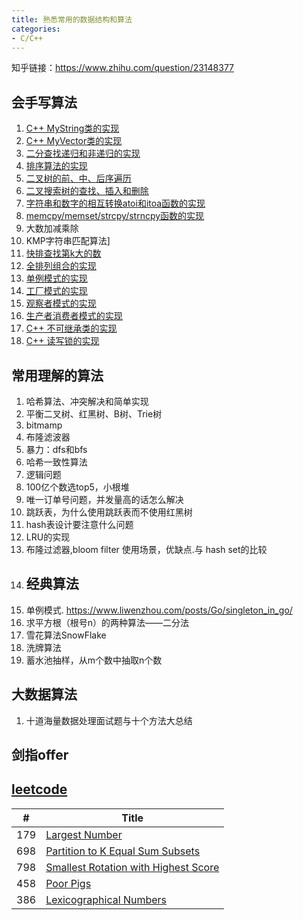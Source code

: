 ```yaml
---
title: 熟悉常用的数据结构和算法
categories: 
- C/C++
---
```



知乎链接：https://www.zhihu.com/question/23148377


## 会手写算法
1. [C++ MyString类的实现](https://github.com/wxquare/programming/blob/master/oj/datastruct-algorithm/mystring.cpp)
2. [C++ MyVector类的实现](https://github.com/wxquare/programming/blob/master/oj/datastruct-algorithm/myvector.cpp)
3. [二分查找递归和非递归的实现](https://github.com/wxquare/programming/blob/master/oj/datastruct-algorithm/binary_search.cpp)
4. [排序算法的实现](https://github.com/wxquare/programming/blob/master/oj/datastruct-algorithm/sort.cpp)
5. [二叉树的前、中、后序遍历](https://github.com/wxquare/programming/blob/master/oj/datastruct-algorithm/binary_tree.cpp)
6. [二叉搜索树的查找、插入和删除](https://github.com/wxquare/programming/blob/master/oj/datastruct-algorithm/binary_search_tree.cpp)
7. [字符串和数字的相互转换atoi和itoa函数的实现](https://github.com/wxquare/programming/blob/master/oj/datastruct-algorithm/itoa_atoi.cpp)
8. [memcpy/memset/strcpy/strncpy函数的实现](https://github.com/wxquare/programming/blob/master/oj/datastruct-algorithm/str_function.cpp)
9. 大数加减乘除
10. KMP字符串匹配算法]
11. [快排查找第k大的数](https://github.com/wxquare/programming/blob/master/oj/datastruct-algorithm/select_k.cpp)
12. [全排列组合的实现](https://www.cnblogs.com/wxquare/p/4719228.html)
13. [单例模式的实现](https://github.com/wxquare/programming/blob/master/oj/datastruct-algorithm/singleton.cpp)
14. [工厂模式的实现](https://github.com/wxquare/programming/blob/master/oj/datastruct-algorithm/factory.cpp)
15. [观察者模式的实现](https://github.com/wxquare/programming/blob/master/oj/datastruct-algorithm/observer.cpp)
16. [生产者消费者模式的实现](https://github.com/wxquare/programming/blob/master/oj/datastruct-algorithm/producer_consumer.cpp)
17. [C++ 不可继承类的实现](https://www.cnblogs.com/wxquare/p/7280025.html)
18. [C++ 读写锁的实现](https://github.com/wxquare/programming/blob/master/oj/datastruct-algorithm/read_write_locker.cpp) 


## 常用理解的算法
1. 哈希算法、冲突解决和简单实现
2. 平衡二叉树、红黑树、B树、Trie树
3. bitmamp
4. 布隆滤波器
5. 暴力：dfs和bfs
6. 哈希一致性算法
7. 逻辑问题
8. 100亿个数选top5，小根堆
9. 唯一订单号问题，并发量高的话怎么解决
10. 跳跃表，为什么使用跳跃表而不使用红黑树
11. hash表设计要注意什么问题
12. LRU的实现
13. 布隆过滤器,bloom filter 使用场景，优缺点.与 hash set的比较
14. ## 经典算法
15. 单例模式. https://www.liwenzhou.com/posts/Go/singleton_in_go/
16. 求平方根（根号n）的两种算法——二分法
17. 雪花算法SnowFlake
18. 洗牌算法
19. 蓄水池抽样，从m个数中抽取n个数


## 大数据算法
1. 十道海量数据处理面试题与十个方法大总结


## 剑指offer

## [leetcode](https://leetcode.com/problemset/all/)

| # | Title |
|---| ----- | 
|179|[Largest Number](https://github.com/wxquare/programming/blob/master/oj/leetcode/leetcode179.cpp)
|698|[Partition to K Equal Sum Subsets](https://github.com/wxquare/programming/blob/master/oj/leetcode/leetcode698.cpp)
|798|[Smallest Rotation with Highest Score](https://github.com/wxquare/programming/blob/master/oj/leetcode/leetcode798.cpp)
|458|[Poor Pigs](https://github.com/wxquare/programming/blob/master/oj/leetcode/leetcode798.cpp)
|386|[Lexicographical Numbers](https://github.com/wxquare/programming/blob/master/oj/leetcode/leetcode798.cpp)





